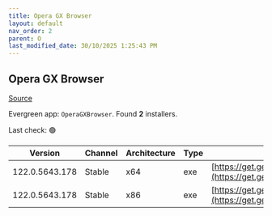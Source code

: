 ```yaml
---
title: Opera GX Browser
layout: default
nav_order: 2
parent: O
last_modified_date: 30/10/2025 1:25:43 PM
---
```


## Opera GX Browser

[Source](https://www.opera.com/gx)

Evergreen app: `OperaGXBrowser`. Found **2** installers.

Last check: 🟢

| Version        | Channel | Architecture | Type | URI                                                                                                                                                                                                |
| -------------- | ------- | ------------ | ---- | -------------------------------------------------------------------------------------------------------------------------------------------------------------------------------------------------- |
| 122.0.5643.178 | Stable  | x64          | exe  | [https://get.geo.opera.com/pub/opera_gx/122.0.5643.178/win/Opera_GX_122.0.5643.178_Setup_x64.exe](https://get.geo.opera.com/pub/opera_gx/122.0.5643.178/win/Opera_GX_122.0.5643.178_Setup_x64.exe) |
| 122.0.5643.178 | Stable  | x86          | exe  | [https://get.geo.opera.com/pub/opera_gx/122.0.5643.178/win/Opera_GX_122.0.5643.178_Setup.exe](https://get.geo.opera.com/pub/opera_gx/122.0.5643.178/win/Opera_GX_122.0.5643.178_Setup.exe)         |
